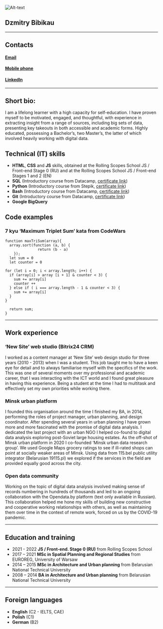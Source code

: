 ![Alt-text](https://sun9-51.userapi.com/impf/hgC6tJejJxdj5CWfrShvwRFXAKUpoAAhhUHMNQ/Xr8UmuP97N4.jpg?size=227x275&quality=95&sign=0907269f52c110018d52a1a9069ba32e&type=album)
## **Dzmitry Bibikau**
***
## Contacts
#### **[Email](mailto:dmitry.bibikov@gmail.com)**
#### **[Mobile phone](tel:+48-698-591-\**)**
#### **[LinkedIn](https://www.linkedin.com/in/dzmitry-bibikau-46859686/)**
***
## Short bio:
I am a lifelong learner with a high capacity for self-education. I have proven myself to be motivated, engaged, and thoughtful, with experience in extracting insight from a range of sources, including big sets of data, presenting key takeouts in both accessible and academic forms. Highly educated, possessing a Bachelor’s, two Master’s, the latter of which involved heavily working with digital data.

## Technical (IT) skills
+ **HTML**, **CSS** and **JS** skills, obtained at the Rolling Scopes School JS / Front-end Stage 0 (RU) and at the Rolling Scopes School JS / Front-end Stages 1 and 2 (EN)
+ **SQL** (Introductory course from Datacamp, [certificate link](https://www.datacamp.com/statement-of-accomplishment/course/ff06b0af475d1e8358ef049165bec7043778a099))
+ **Python** (Introductory course from Stepik, [certificate link](https://stepik.org/cert/1027555))
+ **Bash** (Introductory course from Datacamp, [certificate link](https://www.datacamp.com/statement-of-accomplishment/course/ba0db75f898f46bed022907060a131ff4f6f003a))
+ **Git** (Introductory course from Datacamp, [certificate link](https://www.datacamp.com/statement-of-accomplishment/course/c2f79f4066f44b883115b0f5ea6e998ae26ff150))
+ **Google BigQuery**

## Code examples
### 7 kyu ‘Maximum Triplet Sum’ kata from CodeWars

```
function maxTriSum(array){
  array.sort(function (a, b) {
               return (b - a)
    });
  let sum = 0
  let counter = 0

for (let i = 0; i < array.length; i++) {
  if (array[i] > array [i + 1] & counter < 3) {
    sum += array[i]
    counter ++
  } else if ( i === array.length - 1 & counter < 3) {
    sum += array[i]
  }
}

  return sum;
}
```

***

## Work experience
### ‘New Site’ web studio (Bitrix24 CRM)
I worked as a content manager at ‘New Site’ web design studio for three years (2010 - 2013) when I was a student. This job taught me to have a keen eye for detail and to always familiarise myself with the specifics of the work. This was one of several moments over my professional and academic career, that I was interacting with the ICT world and I found great pleasure in having this experience. Being a student at the time I had to multitask and effectively set my own priorities while working there.

### Minsk urban platform
I founded this organisation around the time I finished my BA, in 2014, performing the roles of project manager, urban planning, and design coordinator.
After spending several years in urban planning I have grown more and more fascinated with the promise of digital data analysis. I dedicated the last project with an urban NGO I helped co-found to digital data analysis exploring post-Soviet large housing estates.
As the off-shot of Minsk urban platform in 2020 I co-founded ‘Minsk urban data research group’. We used Google Maps grocery ratings to see if ill-rated shops can point at socially weaker areas of Minsk. Using data from 115.bel public utility integrator (Belarusian 19115.pl) we explored if the services in the field are provided equally good across the city.

### Open data community
Working on the topic of digital data analysis involved making sense of records numbering in hundreds of thousands and led to an ongoing collaboration with the Opendata.by platform (text only available in Russian). This collaboration helped me hone my skills of building new constructive and cooperative working relationships with others, as well as maintaining them over time in the context of remote work, forced on us by the COVID-19 pandemic.

***
## Education and training
+ 2021 - 2022 **JS / Front-end. Stage 0 (RU)** from Rolling Scopes School
+ 2017 – 2021 **MSc in Spatial Planning and Regional Studies** from EUROREG, University of Warsaw
+ 2014 – 2015 **MSc in Architecture and Urban planning** from Belarusian National Technical University
+ 2008 – 2014 **BA in Architecture and Urban planning** from Belarusian National Technical University

***
## Foreign languages
+ **English** (C2 - IELTS, CAE)
+ **Polish** (C1)
+ **German** (B2)
